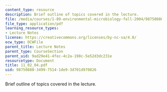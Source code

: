 ```yaml
---
content_type: resource
description: Brief outline of topics covered in the lecture.
file: /media/courses/1-89-environmental-microbiology-fall-2004/98750880349975141de93d701d970826_11_02_04.pdf
file_type: application/pdf
learning_resource_types:
- Lecture Notes
license: https://creativecommons.org/licenses/by-nc-sa/4.0/
ocw_type: OCWFile
parent_title: Lecture Notes
parent_type: CourseSection
parent_uid: 9ad29e41-4fec-4c2a-198c-5e52d3dc231e
resourcetype: Document
title: 11_02_04.pdf
uid: 98750880-3499-7514-1de9-3d701d970826
---
```

Brief outline of topics covered in the lecture.